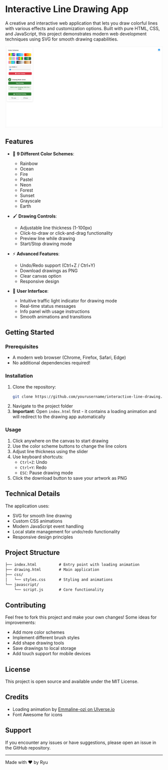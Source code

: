 # Interactive Line Drawing App

A creative and interactive web application that lets you draw colorful lines with various effects and customization options. Built with pure HTML, CSS, and JavaScript, this project demonstrates modern web development techniques using SVG for smooth drawing capabilities.

![Drawing App Preview](preview.png)

## Features

- 🎨 **9 Different Color Schemes**:

  - Rainbow
  - Ocean
  - Fire
  - Pastel
  - Neon
  - Forest
  - Sunset
  - Grayscale
  - Earth

- 🖌️ **Drawing Controls**:

  - Adjustable line thickness (1-100px)
  - Click-to-draw or click-and-drag functionality
  - Preview line while drawing
  - Start/Stop drawing mode

- ⚡ **Advanced Features**:

  - Undo/Redo support (Ctrl+Z / Ctrl+Y)
  - Download drawings as PNG
  - Clear canvas option
  - Responsive design

- 🎯 **User Interface**:
  - Intuitive traffic light indicator for drawing mode
  - Real-time status messages
  - Info panel with usage instructions
  - Smooth animations and transitions

## Getting Started

### Prerequisites

- A modern web browser (Chrome, Firefox, Safari, Edge)
- No additional dependencies required!

### Installation

1. Clone the repository:
   ```bash
   git clone https://github.com/yourusername/interactive-line-drawing.git
   ```
2. Navigate to the project folder
3. **Important**: Open `index.html` first - it contains a loading animation and will redirect to the drawing app automatically

### Usage

1. Click anywhere on the canvas to start drawing
2. Use the color scheme buttons to change the line colors
3. Adjust line thickness using the slider
4. Use keyboard shortcuts:
   - `Ctrl+Z`: Undo
   - `Ctrl+Y`: Redo
   - `ESC`: Pause drawing mode
5. Click the download button to save your artwork as PNG

## Technical Details

The application uses:

- SVG for smooth line drawing
- Custom CSS animations
- Modern JavaScript event handling
- Local state management for undo/redo functionality
- Responsive design principles

## Project Structure

```
├── index.html          # Entry point with loading animation
├── drawing.html        # Main application
├── css/
│   └── styles.css      # Styling and animations
└── javascript/
    └── script.js       # Core functionality
```

## Contributing

Feel free to fork this project and make your own changes! Some ideas for improvements:

- Add more color schemes
- Implement different brush styles
- Add shape drawing tools
- Save drawings to local storage
- Add touch support for mobile devices

## License

This project is open source and available under the MIT License.

## Credits

- Loading animation by [Emmaline-ozi on UIverse.io](https://uiverse.io/Emmaline-ozi/angry-dragon-5)
- Font Awesome for icons

## Support

If you encounter any issues or have suggestions, please open an issue in the GitHub repository.

---

Made with ❤️ by Ryu
